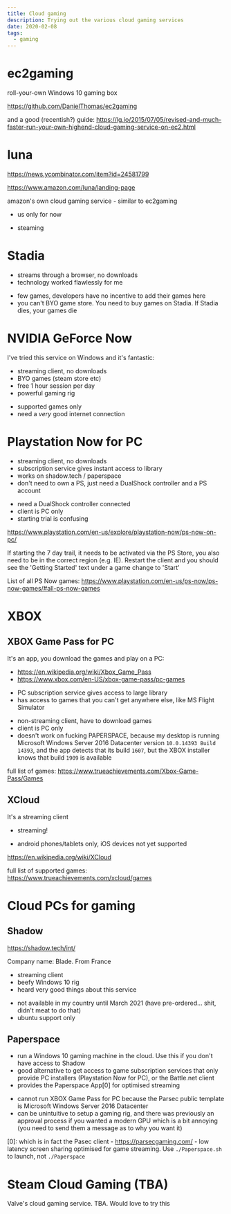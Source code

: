 ```yaml
---
title: Cloud gaming
description: Trying out the various cloud gaming services
date: 2020-02-08
tags:
  - gaming
---
```


# ec2gaming
roll-your-own Windows 10 gaming box

https://github.com/DanielThomas/ec2gaming

and a good (recentish?) guide: https://lg.io/2015/07/05/revised-and-much-faster-run-your-own-highend-cloud-gaming-service-on-ec2.html

# luna
https://news.ycombinator.com/item?id=24581799

https://www.amazon.com/luna/landing-page

amazon's own cloud gaming service - similar to ec2gaming

- us only for now
+ steaming



# Stadia
+ streams through a browser, no downloads
+ technology worked flawlessly for me
- few games, developers have no incentive to add their games here
- you can't BYO game store. You need to buy games on Stadia. If Stadia dies, your games die

# NVIDIA GeForce Now
I've tried this service on Windows and it's fantastic:
+ streaming client, no downloads
+ BYO games (steam store etc)
+ free 1 hour session per day
+ powerful gaming rig
- supported games only
- need a _very_ good internet connection

# Playstation Now for PC
+ streaming client, no downloads
+ subscription service gives instant access to library
+ works on shadow.tech / paperspace
+ don't need to own a PS, just need a DualShock controller and a PS account
- need a DualShock controller connected
- client is PC only
- starting trial is confusing

https://www.playstation.com/en-us/explore/playstation-now/ps-now-on-pc/

If starting the 7 day trail, it needs to be activated via the PS Store, you also need to be in the correct region (e.g. IE). Restart the client and you should see the 'Getting Started' text under a game change to 'Start'

List of all PS Now games: https://www.playstation.com/en-us/ps-now/ps-now-games/#all-ps-now-games

# XBOX
## XBOX Game Pass for PC
It's an app, you download the games and play on a PC:
- https://en.wikipedia.org/wiki/Xbox_Game_Pass
- https://www.xbox.com/en-US/xbox-game-pass/pc-games

+ PC subscription service gives access to large library
+ has access to games that you can't get anywhere else, like MS Flight Simulator
- non-streaming client, have to download games
- client is PC only
- doesn't work on fucking PAPERSPACE, because my desktop is running Microsoft Windows Server 2016 Datacenter version `10.0.14393 Build 14393`, and the app detects that its build `1607`, but the XBOX installer knows that build `1909` is available

full list of games: https://www.trueachievements.com/Xbox-Game-Pass/Games

## XCloud
It's a streaming client

+ streaming!
- android phones/tablets only, iOS devices not yet supported

https://en.wikipedia.org/wiki/XCloud

full list of supported games: https://www.trueachievements.com/xcloud/games

# Cloud PCs for gaming
## Shadow
https://shadow.tech/int/

Company name: Blade. From France

+ streaming client
+ beefy Windows 10 rig
+ heard very good things about this service
- not available in my country until March 2021 (have pre-ordered... shit, didn't meat to do that)
- ubuntu support only

## Paperspace
+ run a Windows 10 gaming machine in the cloud. Use this if you don't have access to Shadow
+ good alternative to get access to game subscription services that only provide PC installers (Playstation Now for PC), or the Battle.net client
+ provides the Paperspace App[0] for optimised streaming
- cannot run XBOX Game Pass for PC because the Parsec public template is Microsoft Windows Server 2016 Datacenter
- can be unintuitive to setup a gaming rig, and there was previously an approval process if you wanted a modern GPU which is a bit annoying (you need to send them a message as to why you want it)

[0]: which is in fact the Pasec client - https://parsecgaming.com/ - low latency screen sharing optimised for game streaming. Use `./Paperspace.sh` to launch, not `./Paperspace`

# Steam Cloud Gaming (TBA)
Valve's cloud gaming service. TBA. Would love to try this

